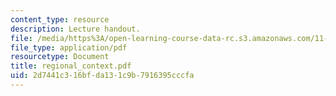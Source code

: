 ```yaml
---
content_type: resource
description: Lecture handout.
file: /media/https%3A/open-learning-course-data-rc.s3.amazonaws.com/11-952-foshan-china-workshop-spring-2004/2d7441c316bfda131c9b7916395cccfa_regional_context.pdf
file_type: application/pdf
resourcetype: Document
title: regional_context.pdf
uid: 2d7441c3-16bf-da13-1c9b-7916395cccfa
---
```

